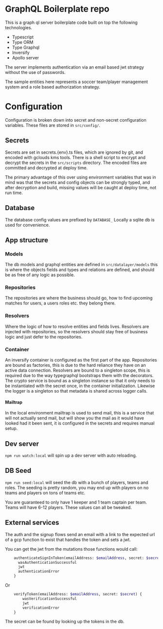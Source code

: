 # GraphQL Boilerplate repo
This is a graph ql server boilerplate code built on top the following technologies.

- Typescript
- Type ORM
- Type Graphql
- Inversify
- Apollo server

The server implements authentication via an email based jwt strategy without the use of passwords. 

The sample entities here represents a soccer team/player management system and a role based authorization strategy.

# Configuration
Configuration is broken down into secret and non-secret configuration variables. These files are stored in `src/config/`.

## Secrets

Secrets are set in secrets.{env}.ts files, which are ignored by git, and encoded with gclouds kms tools. There is a shell script to encrypt and decrypt the secrets in the `src/scripts` directory. The encoded files are committed and decrypted at deploy time. 

The primary advantage of this over using environment variables that was in mind was that the secrets and config objects can be strongly typed, and after decryption and build, missing values will be caught at deploy time, not run time.

## Database

The database config values are prefixed by `DATABASE_` Locally a sqlite db is used for convenience.

## App structure

### Models
The db models and graphql entities are defined in `src/datalayer/models` this is where the objects fields and types and relations are defined, and should be as free of any logic as possible.

### Repositories
The repositories are where the business should go, how to find upcoming matches for users, a users roles etc. they belong there.

### Resolvers
Where the logic of how to resolve entities and fields lives. Resolvers are injected with repositories, so the resolvers should stay free of business logic and just defer to the repositories. 

### Container
An inversify container is configured as the first part of the app. Repositories are bound as factories, this is due to the hard reliance they have on an active data connection. Resolvers are bound to a singleton scope, this is required due to the way typegraphql bootstraps them with the decorators. The crypto service is bound as a singleton instance so that it only needs to be instantiated with the secret once, in the container initialization. Likewise the logger is a singleton so that metadata is shared across logger calls.

#### Mailtrap
In the local environment mailtrap is used to send mail, this is a service that will not actually send mail, but will show you the mail as it would have looked had it been sent, it is configured in the secrets and requires manual setup. 

## Dev server
`npm run watch:local` will spin up a dev server with auto reloading.

## DB Seed
`npm run seed:local` will seed the db with a bunch of players, teams and roles. The seeding is pretty random, you may end up with players on no teams and players on tons of teams etc. 

You are guaranteed to only have 1 keeper and 1 team captain per team. Teams will have 6-12 players. These values can all be tweaked.

## External services
The auth and the signup flows send an email with a link to the expected url of a gcp function to exist that handles the token and sets a jwt.

You can get the jwt from the mutations those functions would call:

```graphql
    authenticateSignInToken(emailAddress: $emailAddress, secret: $secret) {
      wasAuthenticationSuccessful
      jwt
      authenticationError
    }
```
Or
```graphql
    verifyToken(emailAddress: $emailAddress, secret: $secret) {
        wasVerificationSuccessful
        jwt
        verificationError
    }
```
The secret can be found by looking up the tokens in the db.
